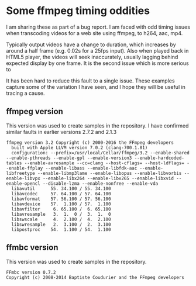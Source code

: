 # Some ffmpeg timing oddities 

I am sharing these as part of a bug report. I am faced with odd timing issues when transcoding
videos for a web site using ffmpeg, to h264, aac, mp4. 

Typically output videos have a change to duration, which increases by around a half frame (e.g. 0.02s for a 25fps input). Also
when played back in HTML5 player, the videos will seek inaccurately, usually lagging behind expected display by one frame. It
is the second issue which is more serious to 

It has been hard to reduce this fault to a single issue. These examples capture some of the variation I have seen, and I hope 
they will be useful in tracing a cause.

## ffmpeg version

This version was used to create samples in the repository. I have confirmed similar faults in earlier versions 2.7.2 and 2.1.3

```
ffmpeg version 3.2 Copyright (c) 2000-2016 the FFmpeg developers
  built with Apple LLVM version 7.0.2 (clang-700.1.81)
  configuration: --prefix=/usr/local/Cellar/ffmpeg/3.2 --enable-shared --enable-pthreads --enable-gpl --enable-version3 --enable-hardcoded-tables --enable-avresample --cc=clang --host-cflags= --host-ldflags= --enable-ffplay --enable-libass --enable-libfdk-aac --enable-libfreetype --enable-libmp3lame --enable-libopus --enable-libvorbis --enable-libvpx --enable-libx264 --enable-libx265 --enable-libxvid --enable-opencl --disable-lzma --enable-nonfree --enable-vda
  libavutil      55. 34.100 / 55. 34.100
  libavcodec     57. 64.100 / 57. 64.100
  libavformat    57. 56.100 / 57. 56.100
  libavdevice    57.  1.100 / 57.  1.100
  libavfilter     6. 65.100 /  6. 65.100
  libavresample   3.  1.  0 /  3.  1.  0
  libswscale      4.  2.100 /  4.  2.100
  libswresample   2.  3.100 /  2.  3.100
  libpostproc    54.  1.100 / 54.  1.100
```

## ffmbc version

This version was used to create samples in the repository.

```
FFmbc version 0.7.2
Copyright (c) 2008-2014 Baptiste Coudurier and the FFmpeg developers
```

